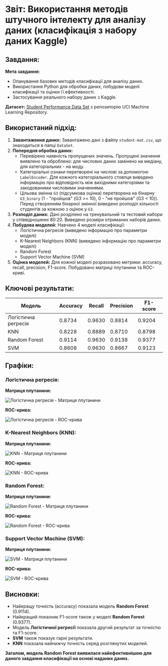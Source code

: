 # Звіт: Використання методів штучного інтелекту для аналізу даних (класифікація з набору даних Kaggle)

## Завдання:

**Мета завдання:**

- Опанування базових методів класифікації для аналізу даних.
- Використання Python для обробки даних, побудови моделі класифікації та оцінки її ефективності.
- Застосування реального набору даних з Kaggle.

**Датасет:** [Student Performance Data Set](https://archive.ics.uci.edu/ml/datasets/Student+Performance) з репозиторію UCI Machine Learning Repository.

## Використаний підхід:

1. **Завантаження даних:** Завантажено дані з файлу `student-mat.csv`, що знаходиться в папці `DataSet`.
2. **Попередня обробка даних:**
   - Перевірено наявність пропущених значень. Пропущені значення виявлено та оброблено: для числових даних замінено на медіану, для категоріальних - на моду.
   - Категоріальні ознаки перетворені на числові за допомогою `LabelEncoder`. Для кожного категоріального стовпця виведено інформацію про відповідність між вихідними категоріями та закодованими числовими значеннями.
   - Цільова змінна `G3` (підсумкова оцінка) перетворена на бінарну `G3_binary` (1 - "пройшов" (G3 >= 10), 0 - "не пройшов" (G3 < 10)). Перед створенням бінарної змінної виведено розподіл кількості студентів за кожною з оцінок у `G3`.
3. **Розподіл даних:** Дані розділено на тренувальний та тестовий набори у співвідношенні 80:20. Виведено розміри отриманих наборів даних.
4. **Побудова моделей:** Навчено 4 моделі класифікації:
   - Логістична регресія (виведено інформацію про параметри моделі)
   - K-Nearest Neighbors (KNN) (виведено інформацію про параметри моделі)
   - Random Forest
   - Support Vector Machine (SVM)
5. **Оцінка моделей:** Для кожної моделі розраховано метрики: accuracy, recall, precision, F1-score. Побудовано матриці плутанини та ROC-криві.

## Ключові результати:

| Модель                          | Accuracy | Recall | Precision | F1-score |
| ------------------------------------- | -------- | ------ | --------- | -------- |
| Логістична регресія | 0.8734   | 0.9630 | 0.8814    | 0.9204   |
| KNN                                   | 0.8228   | 0.8889 | 0.8710    | 0.8798   |
| Random Forest                         | 0.9114   | 0.9630 | 0.9138    | 0.9377   |
| SVM                                   | 0.8608   | 0.9630 | 0.8667    | 0.9123   |

## Графіки:

### Логістична регресія:

**Матриця плутанини:**

![Логістична регресія - Матриця плутанини](logreg_confusion_matrix.png)

**ROC-крива:**

![Логістична регресія - ROC-крива](logreg_roc_curve.png)

### K-Nearest Neighbors (KNN):

**Матриця плутанини:**

![KNN - Матриця плутанини](knn_confusion_matrix.png)

**ROC-крива:**

![KNN - ROC-крива](knn_roc_curve.png)

### Random Forest:

**Матриця плутанини:**

![Random Forest - Матриця плутанини](rf_confusion_matrix.png)

**ROC-крива:**

![Random Forest - ROC-крива](rf_roc_curve.png)

### Support Vector Machine (SVM):

**Матриця плутанини:**

![SVM - Матриця плутанини](svm_confusion_matrix.png)

**ROC-крива:**

![SVM - ROC-крива](svm_roc_curve.png)

## Висновки:

- Найкращу точність (accuracy) показала модель **Random Forest** (0.9114).
- Найкращий показник F1-score також у моделі **Random Forest** (0.9377).
- Модель **Логістичної регресії** показала другий результат за точністю та F1-score.
- **SVM** також показує гарні результати.
- **KNN** показала найнижчу точність серед розглянутих моделей.

**Загалом, модель Random Forest виявилася найефективнішою для даного завдання класифікації на основі наданих даних.**
